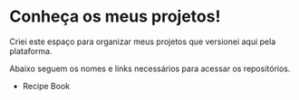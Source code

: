# Conheça os meus projetos!
Criei este espaço para organizar meus projetos que versionei aqui pela plataforma.

Abaixo seguem os nomes e links necessários para acessar os repositórios.

<ul>
    <li><href="https://github.com/nara-leal/RecipeBook">Recipe Book</href></li>
</ul>

